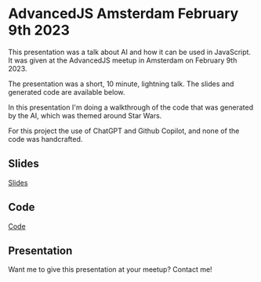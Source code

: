 # AdvancedJS Amsterdam February 9th 2023
This presentation was a talk about AI and how it can be used in JavaScript. It was given at the AdvancedJS meetup in Amsterdam on February 9th 2023.

The presentation was a short, 10 minute, lightning talk. The slides and generated code are available below.

In this presentation I'm doing a walkthrough of the code that was generated by the AI, which was themed around Star Wars. 

For this project the use of ChatGPT and Github Copilot, and none of the code was handcrafted.

## Slides
[Slides](/slides/2023-02-09-AmsterdamJS-AI.pdf)

## Code
[Code](/code/2023-02-09-AdvancedJSAmsterdam/)

## Presentation
Want me to give this presentation at your meetup? Contact me!